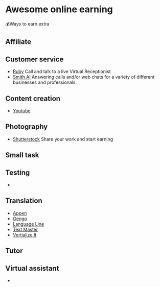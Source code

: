# Awesome online earning

💰Ways to earn extra

## Affiliate

## Customer service

- [Ruby](https://www.ruby.com/careers/) Call and talk to a live Virtual Receptionist
- [Smith AI](https://smith.ai/careers) Answering calls and/or web chats for a variety of different businesses and professionals.

## Content creation

- [Youtube](https://www.youtube.com/)

## Photography

- [Shutterstock](https://submit.shutterstock.com) Share your work and start earning

## Small task

## Testing

- 

## Translation

- [Appen](https://appen.com/careers/)
- [Gengo](https://gengo.com/translators/)
- [Language Line](https://www.languageline.com/)
- [Text Master](https://www.textmaster.com/translation-services/)
- [Vertialize It](https://www.verbalizeit.com/become-a-translator/)

## Tutor

## Virtual assistant

- 
